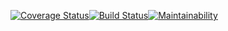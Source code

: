 [![Coverage Status](https://coveralls.io/repos/github/jmajurel/cod19Patient/badge.svg?branch=develop)](https://coveralls.io/github/jmajurel/cod19Patient?branch=develop)[![Build Status](https://travis-ci.org/jmajurel/cod19Patient.svg?branch=develop)](https://travis-ci.org/jmajurel/cod19Patient)[![Maintainability](https://api.codeclimate.com/v1/badges/e593aec41eeabf78bc37/maintainability)](https://codeclimate.com/github/jmajurel/cod19Patient/maintainability)
